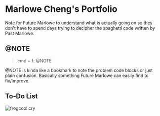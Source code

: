# Marlowe Cheng's Portfolio

Note for Future Marlowe to understand what is actually going on so they don't have to spend days trying to decipher the spaghetti code written by Past Marlowe.


## @NOTE

> cmd + f: @NOTE

@NOTE is kinda like a bookmark to note the problem code blocks or just plain confusion. Basically something Future Marlowe can easily find to fix/improve.


## To-Do List

<picture>
  <img alt="frogcool.cry" src="https://i.imgur.com/POXY3BW.png">
</picture>

